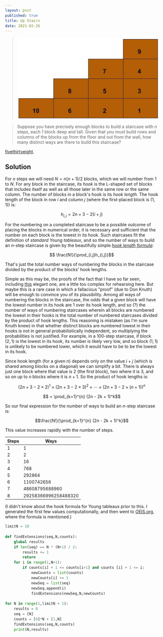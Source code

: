 ```yaml
---
layout: post
published: true
title: Up Stairs
date: 2021-02-26
---
```


>![Staircase with numbered blocks.](/img/UpStairs.jpg)

>Suppose you have precisely enough blocks to build a staircase with $n$ steps, each $1$ block deep and tall. Given that you must build rows and columns of the blocks up from the floor and out from the wall, how many distinct ways are there to build this staircase? 

[fivethirtyeight](https://fivethirtyeight.com/features/how-many-ways-can-you-build-a-staircase/).

<!--more-->

## Solution

For $n$ steps we will need $N = n(n+1)/2$ blocks, which we will number from $1$ to $N$. For any block in the staircase, its *hook* is the L-shaped set of blocks that includes itself as well as all those later in the same row or the same column. The number of blocks in a block's hook is its *hook length*. The hook length of the block in row $i$ and column $j$ (where the first-placed block is $(1,1)$) is:

$$h_{i,j} = 2n + 3 - 2(i+j)$$

For the numbering on a completed staircase to be a possible outcome of placing the blocks in numerical order, it is necessary and sufficient that the number on each block is the lowest in its hook. Such staircases fit the definition of *standard Young tableaux*, and so the number of ways to build an $n$-step staircase is given by the beautifully simple [*hook length formula*](https://en.wikipedia.org/wiki/Hook_length_formula):

$$ \frac{N!}{\prod_{i,j}h_{i,j}}$$

That's just the total number ways of numbering the blocks in the staircase divided by the product of the blocks' hook lengths.

Simple as this may be, the proofs of the fact that I have so far seen, including [this](https://www2.math.upenn.edu/~wilf/website/Probabilistic%20proof.pdf) elegant one, are a little too complex for rehearsing here. But maybe this is a rare case in which a fallacious "proof" (due to Don Knuth) will be enough to convince you of its plausibility. Among all ways of numbering the blocks in the staircase, the odds that a given block will have the lowest number in its hook are $1$ over its hook length, and so (?) the number of ways of numbering staircases wherein all blocks are numbered the lowest in their hooks is the total number of numbered staircases divided by the product of hook lengths. This reasoning is mistaken (as I'm sure Knuth knew) in that whether distinct blocks are numbered lowest in their hooks is not in general probabilistically independent, so multiplying the probabilities is not justified. For example, in a $100$-step staircase, if block $(2,1)$ is the lowest in its hook, its number is likely very low, and so block $(1,1)$ is unlikely to be numbered lower, which it would have to be to be the lowest in its hook.

Since hook length (for a given $n$) depends only on the value $i+j$ (which is shared among blocks on a diagonal) we can simplify a bit. There is always just one block where that value is $2$ (the first block), two where it is $3$, and so on up to $n$ blocks where it is $n+1$. So the product of hook lengths is:

$$     (2n + 3 - 2 \times 2)^1 
\times (2n + 3 - 2 \times 3)^2 
\times \cdots 
\times (2n + 3 - 2 \times (n+1))^n$$

$$ = \prod_{k=1}^{n} (2n - 2k + 1)^k$$

So our final expression for the number of ways to build an $n$-step staircase is:

$$\frac{N!}{\prod_{k=1}^{n} (2n - 2k + 1)^k}$$

This value increases rapidly with the number of steps.

| Steps | Ways |
| ------- | ----- |
| 1 | 1 |
| 2 | 2 |
| 3 | 16 |
| 4 | 768 |
| 5 | 292864 |
| 6 | 1100742656 |
| 7 | 48608795688960 |
| 8 | 29258366996258488320 |

(I didn't know about the hook formula for Young tableaux prior to this. I generated the first few values computationally, and then went to [OEIS.org](http://oeis.org/A005118), where the formula is mentioned.)

```python
limitN = 10

def findExtensions(seq,N,counts):
	global results
	if len(seq) == N * (N+1) / 2:
		results += 1
		return
	for i in range(1,N+1):
		if counts[i] + 1 <= counts[i+1] and counts [i] + 1 <= i:
			newCounts = list(counts)
			newCounts[i] += 1
			newSeq = list(seq)
			newSeq.append(i)
			findExtensions(newSeq,N,newCounts)

for N in range(1,limitN + 1):
	results = 0
	seq = [N]
	counts = [0]*N + [1,N]
	findExtensions(seq,N,counts)
	print(N,results)
```

<br>
